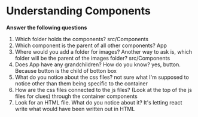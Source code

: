 # Understanding Components

**Answer the following questions**

1. Which folder holds the components? src/Components 
2. Which component is the parent of all other components? App
3. Where would you add a folder for images? Another way to ask is, which folder will be the parent of the images folder? src/Components 
4. Does App have any grandchildren? How do you know? yes, button. Because button is the child of botton box
5. What do you notice about the css files? not sure what I'm supposed to notice other than them being specific to the container
6. How are the css files connected to the js files? (Look at the top of the js files for clues) through the container components 
7. Look for an HTML file. What do you notice about it? It's letting react write what would have been written out in HTML
